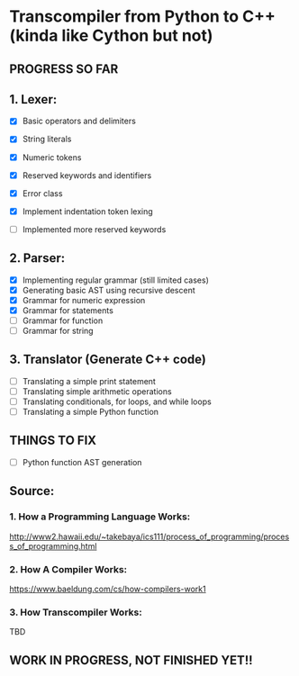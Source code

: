 # Transcompiler from Python to C++ (kinda like Cython but not)

## PROGRESS SO FAR
## 1. Lexer:
- [x] Basic operators and delimiters
- [x] String literals
- [x] Numeric tokens 
- [x] Reserved keywords and identifiers
- [x] Error class
- [x] Implement indentation token lexing
- [ ] Implemented more reserved keywords 


## 2. Parser:
- [x] Implementing regular grammar (still limited cases)
- [x] Generating basic AST using recursive descent
- [x] Grammar for numeric expression
- [x] Grammar for statements
- [ ] Grammar for function
- [ ] Grammar for string

## 3. Translator (Generate C++ code)
- [ ] Translating a simple print statement
- [ ] Translating simple arithmetic operations
- [ ] Translating conditionals, for loops, and while loops
- [ ] Translating a simple Python function

## THINGS TO FIX
- [ ] Python function AST generation

## Source:
### 1. How a Programming Language Works:
http://www2.hawaii.edu/~takebaya/ics111/process_of_programming/process_of_programming.html 
### 2. How A Compiler Works:
https://www.baeldung.com/cs/how-compilers-work1
### 3. How Transcompiler Works:
TBD

## WORK IN PROGRESS, NOT FINISHED YET!!

